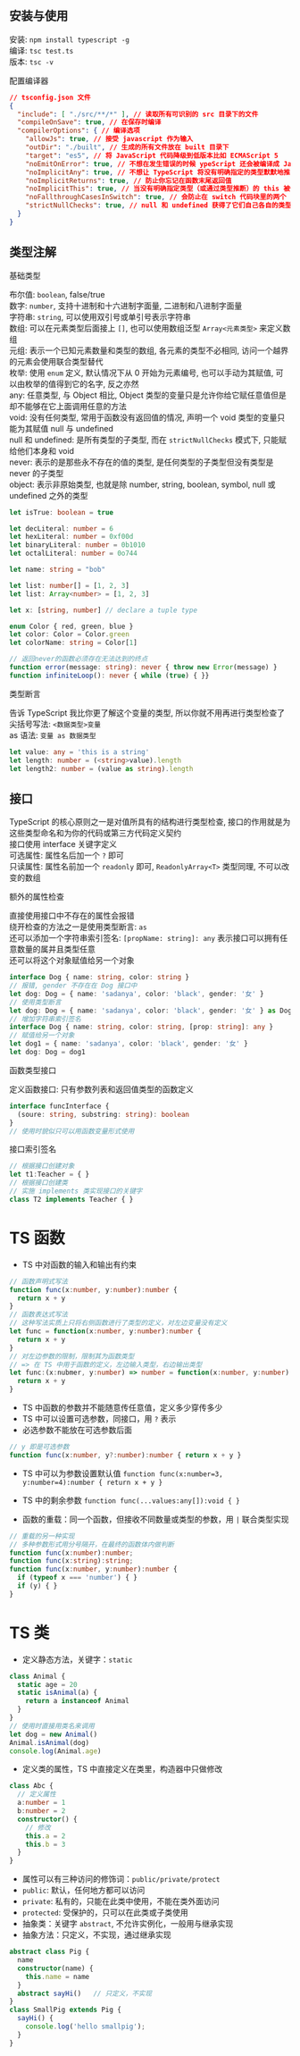 ## 安装与使用

安装: `npm install typescript -g`  
编译: `tsc test.ts`  
版本: `tsc -v`  

配置编译器

```json
// tsconfig.json 文件
{
  "include": [ "./src/**/*" ], // 读取所有可识别的 src 目录下的文件
  "compileOnSave": true, // 在保存时编译
  "compilerOptions": { // 编译选项
    "allowJs": true, // 接受 javascript 作为输入
    "outDir": "./built", // 生成的所有文件放在 built 目录下
    "target": "es5", // 将 JavaScript 代码降级到低版本比如 ECMAScript 5
    "noEmitOnError": true, // 不想在发生错误的时候 ypeScript 还会被编译成 JavaScript
    "noImplicitAny": true, // 不想让 TypeScript 将没有明确指定的类型默默地推断为 any 类型
    "noImplicitReturns": true, // 防止你忘记在函数末尾返回值
    "noImplicitThis": true, // 当没有明确指定类型（或通过类型推断）的 this 被使用时 TypeScript 会产生一个错误
    "noFallthroughCasesInSwitch": true, // 会防止在 switch 代码块里的两个 case 之间忘记添加 break 语句
    "strictNullChecks": true, // null 和 undefined 获得了它们自己各自的类型 null 和 undefined
  }
}
```
 
## 类型注解

基础类型

布尔值: `boolean`, false/true  
数字: `number`, 支持十进制和十六进制字面量, 二进制和八进制字面量  
字符串: `string`, 可以使用双引号或单引号表示字符串  
数组: 可以在元素类型后面接上 `[]`, 也可以使用数组泛型 `Array<元素类型>` 来定义数组  
元组: 表示一个已知元素数量和类型的数组, 各元素的类型不必相同, 访问一个越界的元素会使用联合类型替代  
枚举: 使用 `enum` 定义, 默认情况下从 0 开始为元素编号, 也可以手动为其赋值, 可以由枚举的值得到它的名字, 反之亦然  
any: 任意类型, 与 Object 相比, Object 类型的变量只是允许你给它赋任意值但是却不能够在它上面调用任意的方法  
void: 没有任何类型, 常用于函数没有返回值的情况, 声明一个 void 类型的变量只能为其赋值 null 与 undefined  
null 和 undefined: 是所有类型的子类型, 而在 `strictNullChecks` 模式下, 只能赋给他们本身和 void  
never: 表示的是那些永不存在的值的类型, 是任何类型的子类型但没有类型是 never 的子类型  
object: 表示非原始类型, 也就是除 number, string, boolean, symbol, null 或 undefined 之外的类型  
 
```ts
let isTrue: boolean = true

let decLiteral: number = 6
let hexLiteral: number = 0xf00d
let binaryLiteral: number = 0b1010
let octalLiteral: number = 0o744

let name: string = "bob"

let list: number[] = [1, 2, 3]
let list: Array<number> = [1, 2, 3]

let x: [string, number] // declare a tuple type

enum Color { red, green, blue }
let color: Color = Color.green
let colorName: string = Color[1]

// 返回never的函数必须存在无法达到的终点
function error(message: string): never { throw new Error(message) }
function infiniteLoop(): never { while (true) { }}
```

类型断言

告诉 TypeScript 我比你更了解这个变量的类型, 所以你就不用再进行类型检查了  
尖括号写法: `<数据类型>变量`  
as 语法: `变量 as 数据类型`  

```ts
let value: any = 'this is a string'
let length: number = (<string>value).length
let length2: number = (value as string).length
```

## 接口

TypeScript 的核心原则之一是对值所具有的结构进行类型检查, 接口的作用就是为这些类型命名和为你的代码或第三方代码定义契约  
接口使用 interface 关键字定义  
可选属性: 属性名后加一个 `?` 即可  
只读属性: 属性名前加一个 `readonly` 即可, `ReadonlyArray<T>` 类型同理, 不可以改变的数组  

额外的属性检查

直接使用接口中不存在的属性会报错  
绕开检查的方法之一是使用类型断言: `as`  
还可以添加一个字符串索引签名: `[propName: string]: any` 表示接口可以拥有任意数量的属并且类型任意  
还可以将这个对象赋值给另一个对象  

```ts
interface Dog { name: string, color: string }
// 报错, gender 不存在在 Dog 接口中
let dog: Dog = { name: 'sadanya', color: 'black', gender: '女' }
// 使用类型断言
let dog: Dog = { name: 'sadanya', color: 'black', gender: '女' } as Dog
// 增加字符串索引签名
interface Dog { name: string, color: string, [prop: string]: any }
// 赋值给另一个对象
let dog1 = { name: 'sadanya', color: 'black', gender: '女' }
let dog: Dog = dog1
```

函数类型接口

定义函数接口: 只有参数列表和返回值类型的函数定义  

```ts
interface funcInterface { 
  (soure: string, substring: string): boolean
}
// 使用时貌似只可以用函数变量形式使用
```

接口索引签名



```ts
// 根据接口创建对象
let t1:Teacher = { }
// 根据接口创建类
// 实施 implements 类实现接口的关键字
class T2 implements Teacher { }
```

# TS 函数

- TS 中对函数的输入和输出有约束

```ts
// 函数声明式写法
function func(x:number, y:number):number {
  return x + y
}
// 函数表达式写法
// 这种写法实质上只将右侧函数进行了类型的定义，对左边变量没有定义
let func = function(x:number, y:number):number {
  return x + y
}
// 对左边参数的限制，限制其为函数类型
// => 在 TS 中用于函数的定义，左边输入类型，右边输出类型
let func:(x:nubmer, y:number) => number = function(x:number, y:number):number {
  return x + y
}
```

- TS 中函数的参数并不能随意传任意值，定义多少穿传多少
- TS 中可以设置可选参数，同接口，用 `?` 表示
- 必选参数不能放在可选参数后面

```ts
// y 即是可选参数
function func(x:number, y?:number):number { return x + y }
```

- TS 中可以为参数设置默认值 `function func(x:number=3, y:number=4):number { return x + y }`
- TS 中的剩余参数 `function func(...values:any[]):void { }`

- 函数的重载：同一个函数，但接收不同数量或类型的参数，用 `|` 联合类型实现

```ts
// 重载的另一种实现
// 多种参数形式用分号隔开，在最终的函数体内做判断
function func(x:number):number;
function func(x:string):string;
function func(x:number, y:number):number {
  if (typeof x === 'number') { }
  if (y) { }
}
```

# TS 类

- 定义静态方法，关键字：`static`

```ts
class Animal {
  static age = 20
  static isAnimal(a) {
    return a instanceof Animal
  }
}
// 使用时直接用类名来调用
let dog = new Animal()
Animal.isAnimal(dog)
console.log(Animal.age)
```

- 定义类的属性，TS 中直接定义在类里，构造器中只做修改

```ts
class Abc {
  // 定义属性
  a:number = 1
  b:number = 2
  constructor() {
    // 修改
    this.a = 2
    this.b = 3
  }
}
```

- 属性可以有三种访问的修饰词：`public/private/protect`
- `public`: 默认，任何地方都可以访问
- `private`: 私有的，只能在此类中使用，不能在类外面访问
- `protected`: 受保护的，只可以在此类或子类使用
- 抽象类：关键字 `abstract`, 不允许实例化，一般用与继承实现
- 抽象方法：只定义，不实现，通过继承实现

```ts
abstract class Pig {
  name
  constructor(name) {
    this.name = name
  }
  abstract sayHi()   // 只定义，不实现
}
class SmallPig extends Pig {
  sayHi() {
    console.log('hello smallpig');
  }
}
```